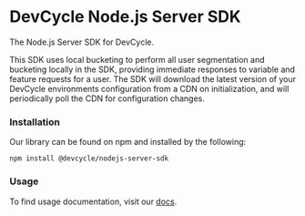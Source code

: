 # DevCycle Node.js Server SDK

The Node.js Server SDK for DevCycle.

This SDK uses local bucketing to perform all user segmentation and bucketing locally in the SDK, 
providing immediate responses to variable and feature requests for a user. 
The SDK will download the latest version of your DevCycle environments configuration from a CDN on initialization,
and will periodically poll the CDN for configuration changes.

### Installation

Our library can be found on npm and installed by the following:

```
npm install @devcycle/nodejs-server-sdk
```

### Usage

To find usage documentation, visit our [docs](https://docs.devcycle.com/docs/sdk/server-side-sdks/node#usage).
